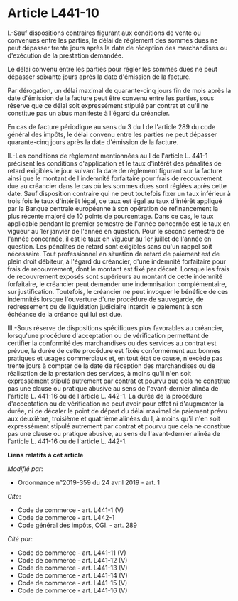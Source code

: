 # Article L441-10

I.-Sauf dispositions contraires figurant aux conditions de vente ou convenues entre les parties, le délai de règlement des
sommes dues ne peut dépasser trente jours après la date de réception des marchandises ou d'exécution de la prestation
demandée. 

Le délai convenu entre les parties pour régler les sommes dues ne peut dépasser soixante jours après la date d'émission de la
facture. 

Par dérogation, un délai maximal de quarante-cinq jours fin de mois après la date d'émission de la facture peut être convenu
entre les parties, sous réserve que ce délai soit expressément stipulé par contrat et qu'il ne constitue pas un abus
manifeste à l'égard du créancier. 

En cas de facture périodique au sens du 3 du I de l'article 289 du code général des impôts, le délai convenu entre les
parties ne peut dépasser quarante-cinq jours après la date d'émission de la facture. 

II.-Les conditions de règlement mentionnées au I de l'article L. 441-1 précisent les conditions d'application et le taux
d'intérêt des pénalités de retard exigibles le jour suivant la date de règlement figurant sur la facture ainsi que le montant
de l'indemnité forfaitaire pour frais de recouvrement due au créancier dans le cas où les sommes dues sont réglées après
cette date. Sauf disposition contraire qui ne peut toutefois fixer un taux inférieur à trois fois le taux d'intérêt légal, ce
taux est égal au taux d'intérêt appliqué par la Banque centrale européenne à son opération de refinancement la plus récente
majoré de 10 points de pourcentage. Dans ce cas, le taux applicable pendant le premier semestre de l'année concernée est le
taux en vigueur au 1er janvier de l'année en question. Pour le second semestre de l'année concernée, il est le taux en
vigueur au 1er juillet de l'année en question. Les pénalités de retard sont exigibles sans qu'un rappel soit nécessaire. Tout
professionnel en situation de retard de paiement est de plein droit débiteur, à l'égard du créancier, d'une indemnité
forfaitaire pour frais de recouvrement, dont le montant est fixé par décret. Lorsque les frais de recouvrement exposés sont
supérieurs au montant de cette indemnité forfaitaire, le créancier peut demander une indemnisation complémentaire, sur
justification. Toutefois, le créancier ne peut invoquer le bénéfice de ces indemnités lorsque l'ouverture d'une procédure de
sauvegarde, de redressement ou de liquidation judiciaire interdit le paiement à son échéance de la créance qui lui est due. 

III.-Sous réserve de dispositions spécifiques plus favorables au créancier, lorsqu'une procédure d'acceptation ou de
vérification permettant de certifier la conformité des marchandises ou des services au contrat est prévue, la durée de cette
procédure est fixée conformément aux bonnes pratiques et usages commerciaux et, en tout état de cause, n'excède pas trente
jours à compter de la date de réception des marchandises ou de réalisation de la prestation des services, à moins qu'il n'en
soit expressément stipulé autrement par contrat et pourvu que cela ne constitue pas une clause ou pratique abusive au sens de
l'avant-dernier alinéa de l'article L. 441-16 ou de l'article L. 442-1. La durée de la procédure d'acceptation ou de
vérification ne peut avoir pour effet ni d'augmenter la durée, ni de décaler le point de départ du délai maximal de paiement
prévu aux deuxième, troisième et quatrième alinéas du I, à moins qu'il n'en soit expressément stipulé autrement par contrat
et pourvu que cela ne constitue pas une clause ou pratique abusive, au sens de l'avant-dernier alinéa de l'article L. 441-16
ou de l'article L. 442-1.

**Liens relatifs à cet article**

_Modifié par_:

  - Ordonnance n°2019-359 du 24 avril 2019 - art. 1

_Cite_:

  - Code de commerce - art. L441-1 (V)
  - Code de commerce - art. L442-1
  - Code général des impôts, CGI. - art. 289

_Cité par_:

  - Code de commerce - art. L441-11 (V)
  - Code de commerce - art. L441-12 (V)
  - Code de commerce - art. L441-13 (V)
  - Code de commerce - art. L441-14 (V)
  - Code de commerce - art. L441-15 (V)
  - Code de commerce - art. L441-16 (V)
